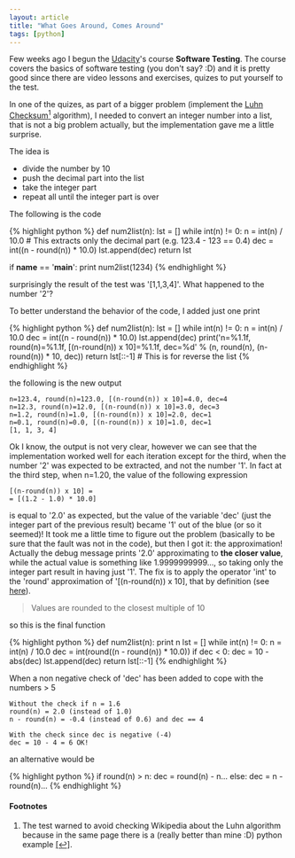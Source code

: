```yaml
---
layout: article
title: "What Goes Around, Comes Around"
tags: [python]
---
```


Few weeks ago I begun the [Udacity](https://www.udacity.com/)'s course **Software Testing**. The course covers the basics of software testing (you don't say? :D) and it is pretty good since there are video lessons and exercises, quizes to put yourself to the test.

In one of the quizes, as part of a bigger problem (implement the [Luhn Checksum](http://en.wikipedia.org/wiki/Luhn_algorithm)<a rel="nofollow" href="#footnote1" id="ref_footnote1"><sup>1</sup></a> algorithm), I needed to convert an integer number into a list, that is not a big problem actually, but the implementation gave me a little surprise.

The idea is

* divide the number by 10
* push the decimal part into the list
* take the integer part
* repeat all until the integer part is over

The following is the code

{% highlight python %}
def num2list(n):
    lst = []
    while int(n) != 0:
        n = int(n) / 10.0
        # This extracts only the decimal part (e.g. 123.4 - 123 == 0.4)
        dec = int((n - round(n)) * 10.0)
        lst.append(dec)
    return lst

if __name__ == '__main__':
    print num2list(1234)
{% endhighlight %}

surprisingly the result of the test was '[1,1,3,4]'. What happened to the number '2'?

To better understand the behavior of the code, I added just one print

{% highlight python %}
def num2list(n):
    lst = []
    while int(n) != 0:
        n = int(n) / 10.0
        dec = int((n - round(n)) * 10.0)
        lst.append(dec)
        print('n=%1.1f, round(n)=%1.1f, [(n-round(n)) x 10]=%1.1f, dec=%d' %
               (n, round(n), (n-round(n)) * 10, dec))
    return lst[::-1]  # This is for reverse the list
{% endhighlight %}

the following is the new output

    n=123.4, round(n)=123.0, [(n-round(n)) x 10]=4.0, dec=4
    n=12.3, round(n)=12.0, [(n-round(n)) x 10]=3.0, dec=3
    n=1.2, round(n)=1.0, [(n-round(n)) x 10]=2.0, dec=1
    n=0.1, round(n)=0.0, [(n-round(n)) x 10]=1.0, dec=1
    [1, 1, 3, 4]

Ok I know, the output is not very clear, however we can see that the implementation worked well for each iteration except for the third, when the number '2' was expected to be extracted, and not the number '1'. In fact at the third step, when n=1.20, the value of the following expression

    [(n-round(n)) x 10] =
    = [(1.2 - 1.0) * 10.0]

is equal to '2.0' as expected, but the value of the variable 'dec' (just the integer part of the previous result) became '1' out of the blue (or so it seemed)!
It took me a little time to figure out the problem (basically to be sure that the fault was not in the code), but then I got it: the approximation!
Actually the debug message prints '2.0' approximating to **the closer value**, while the actual value is something like 1.9999999999..., so taking only the integer part result in having just '1'.
The fix is to apply the operator 'int' to the 'round' approximation of '[(n-round(n)) x 10], that by definition (see [here](http://docs.python.org/2/library/functions.html#round)).

> Values are rounded to the closest multiple of 10

so this is the final function

{% highlight python %}
def num2list(n):
    print n
    lst = []
    while int(n) != 0:
        n = int(n) / 10.0
        dec = int(round((n - round(n)) * 10.0))
        if dec < 0:
            dec = 10 - abs(dec)
        lst.append(dec)
    return lst[::-1]
{% endhighlight %}

When a non negative check of 'dec' has been added to cope with the numbers > 5

    Without the check if n = 1.6
    round(n) = 2.0 (instead of 1.0)
    n - round(n) = -0.4 (instead of 0.6) and dec == 4

    With the check since dec is negative (-4)
    dec = 10 - 4 = 6 OK!

 an alternative would be

{% highlight python %}
if round(n) > n:
    dec = round(n) - n...
else:
    dec = n - round(n)...
{% endhighlight %}

#### Footnotes
1. The test warned to avoid checking Wikipedia about the Luhn algorithm because in the same page there is a (really better than mine :D) python example <a rel="nofollow" href="#ref_footnote1" id="footnote1">[↩]</a>.

